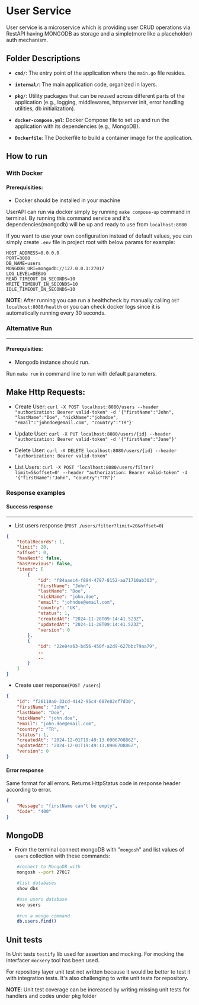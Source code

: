 # User Service
User service is a microservice which is providing user CRUD operations via RestAPI having MONGODB as storage and a simple(more like a placeholder) auth mechanism.

## **Folder Descriptions**

- **`cmd/`**: The entry point of the application where the `main.go` file resides.

- **`internal/`**: The main application code, organized in layers.

- **`pkg/`**: Utility packages that can be reused across different parts of the application (e.g., logging, middlewares, httpserver init, error handling utilities, db initialization).

- **`docker-compose.yml`**: Docker Compose file to set up and run the application with its dependencies (e.g., MongoDB).

- **`Dockerfile`**: The Dockerfile to build a container image for the application.

## How to run

### With Docker
#### Prerequisities:
- Docker should be installed in your machine

UserAPI can run via docker simply by running `make compose-up` command in terminal. By running this command service and it's dependencies(mongodb) will be up and ready to use from `localhost:8080`

If you want to use your own configuration instead of default values, you can simply create `.env` file in project root with below params for example:

```
HOST_ADDRESS=0.0.0.0
PORT=3000
DB_NAME=users
MONGODB_URI=mongodb://127.0.0.1:27017
LOG_LEVEL=DEBUG
READ_TIMEOUT_IN_SECONDS=10
WRITE_TIMEOUT_IN_SECONDS=10
IDLE_TIMEOUT_IN_SECONDS=10
```

**NOTE**: After running you can run a healthcheck by manually calling `GET localhost:8080/health` or you can check docker logs since it is automatically running every 30 seconds.

### Alternative Run
---
#### Prerequisities:
- Mongodb instance should run.

Run `make run` in command line to run with default parameters.

## Make Http Requests:
- Create User: `curl -X POST localhost:8080/users --header "authorization: Bearer valid-token" -d '{"firstName":"John", "lastName":"Doe", "nickName":"johndoe", "email":"johndoe@email.com", "country":"TR"}'`

- Update User: `curl -X PUT localhost:8080/users/{id} --header "authorization: Bearer valid-token" -d '{"firstName":"Jane"}'`

- Delete User: `curl -X DELETE localhost:8080/users/{id} --header "authorization: Bearer valid-token"`

- List Users: `curl -X POST 'localhost:8080/users/filter?limit=5&offset=0' --header "authorization: Bearer valid-token" -d '{"firstName":"John", "country":"TR"}'`

### Response examples
#### Success response
---
- List users response (`POST /users/filter?limit=20&offset=0`)
```json
{
    "totalRecords": 1,
    "limit": 20,
    "offset": 0,
    "hasNext": false,
    "hasPrevious": false,
    "items": [
        {
            "id": "f84aaec4-f894-4797-8152-aa71710ab303",
            "firstName": "John",
            "lastName": "Doe",
            "nickName": "john.doe",
            "email": "johndoe@email.com",
            "country": "UK",
            "status": 1,
            "createdAt": "2024-11-28T09:14:41.523Z",
            "updatedAt": "2024-11-28T09:14:41.523Z",
            "version": 0
        },
        {
            "id": "22e04a63-bd56-450f-a2d9-627bbc79aa79",
            ..
            ..
        }
    ]
}
```

- Create user response(`POST /users`)
```json
{
    "id": "f26110a0-33cd-4142-95c4-687e82ef7d30",
    "firstName": "John",
    "lastName": "Doe",
    "nickName": "john.doe",
    "email": "john.doe@email.com",
    "country": "TR",
    "status": 1,
    "createdAt": "2024-12-01T19:49:13.090670886Z",
    "updatedAt": "2024-12-01T19:49:13.090670886Z",
    "version": 0
}
```

#### Error response
Same format for all errors. Returns HttpStatus code in response header according to error.
```json
{
    "Message": "firstName can't be empty",
    "Code": "400"
}
```


## MongoDB
- From the terminal connect mongoDB with "`mongosh`" and list values of `users` collection with these commands:
```sh
    #connect to MongoDB with 
    mongosh --port 27017

    #list databases 
    show dbs

    #use users database
    use users
    
    #run a mongo command
    db.users.find()
```

## Unit tests
In Unit tests `testify` lib used for assertion and mocking. For mocking the interfacer `mockery` tool has been used.

For repository layer unit test not written because it would be better to test it with integration tests. It's also challenging to write unit tests for repository.

**NOTE**: Unit test coverage can be increased by writing missing unit tests for handlers and codes under pkg folder